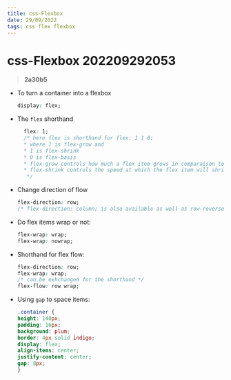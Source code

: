 ```yaml
---
title: css-Flexbox
date: 29/09/2022
tags: css flex flexbox
---
```


# **css-Flexbox** 202209292053 
> **2a30b5**

- To turn a container into a flexbox
  ```CSS
  display: flex;
  ```

- The `flex` shorthand
  ```css
    flex: 1;
    /* here flex is shorthand for flex: 1 1 0;
    * where 1 is flex-grow and
    * 1 is flex-shrink
    * 0 is flex-basis
    * flex-grow controls how much a flex item grows in comparaison to other flex items.
    * flex-shrink controls the speed at which the flex item will shrink.
     */
  ```

- Change direction of flow
  ```css
  flex-direction: row;
  /* flex-direction: column; is also available as well as row-reverse and column-reverse*/
  ```

- Do flex items wrap or not:
  ```css
  flex-wrap: wrap;
  flex-wrap: nowrap;
  ```

- Shorthand for flex flow:
  ```CSS
  flex-direction: row;
  flex-wrap: wrap;
  /* can be exhchanged for the shorthand */
  flex-flow: row wrap;
  ```
- Using `gap` to space items:
  ```css
  .container {
  height: 140px;
  padding: 16px;
  background: plum;
  border: 4px solid indigo;
  display: flex;
  align-items: center;
  justify-content: center;
  gap: 8px; 
  }
  ```


  

